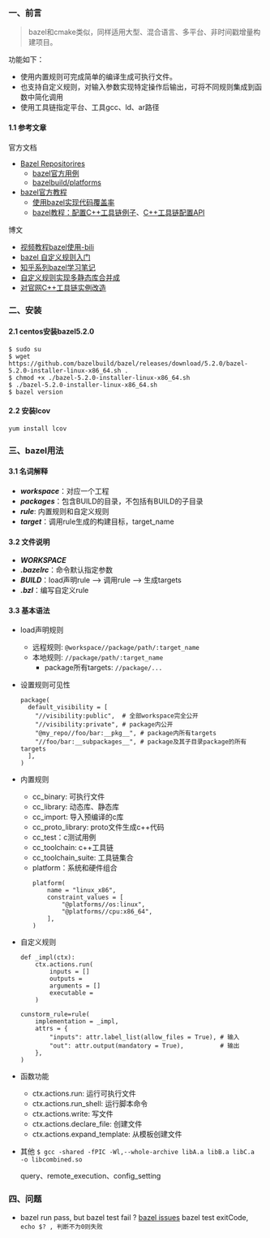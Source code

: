 ### 一、前言

> bazel和cmake类似，同样适用大型、混合语言、多平台、非时间戳增量构建项目。

功能如下：

- 使用内置规则可完成简单的编译生成可执行文件。
- 也支持自定义规则，对输入参数实现特定操作后输出，可将不同规则集成到函数中简化调用
- 使用工具链指定平台、工具gcc、ld、ar路径

#### 1.1 参考文章

官方文档

- [Bazel Repositorires](https://github.com/orgs/bazelbuild/repositories?type=all)
  - [bazel官方用例](https://github.com/bazelbuild/examples)
  - [bazelbuild/platforms](https://github.com/bazelbuild/platforms)
- [bazel官方教程](https://bazel.build/)
  - [使用bazel实现代码覆盖率](https://bazel.build/docs/coverage)
  - [bazel教程：配置C++工具链例子](https://bazel.build/tutorials/cc-toolchain-config#before_you_begin)、[C++工具链配置API](https://bazel.build/docs/cc-toolchain-config-reference)

博文

- [视频教程bazel使用-bili](https://www.bilibili.com/video/BV1SL4y177ww/?spm_id_from=autoNext&vd_source=bf2d65f16e873e96e7770900fac79f73)
- [bazel 自定义规则入门](https://zhuanlan.zhihu.com/p/462395365)
- [知乎系列bazel学习笔记](https://zhuanlan.zhihu.com/p/430975467)
- [自定义规则实现多静态库合并成](https://blog.csdn.net/FreeApe/article/details/108680891)
- [对官网C++工具链实例改造](https://cloud.tencent.com/developer/article/1677379)

### 二、安装

#### 2.1 centos安装bazel5.2.0

```
$ sudo su
$ wget https://github.com/bazelbuild/bazel/releases/download/5.2.0/bazel-5.2.0-installer-linux-x86_64.sh .
$ chmod +x ./bazel-5.2.0-installer-linux-x86_64.sh
$ ./bazel-5.2.0-installer-linux-x86_64.sh
$ bazel version
```

#### 2.2 安装lcov

`yum install lcov`

### 三、bazel用法

#### 3.1 名词解释

- ***workspace***：对应一个工程
- ***packages***：包含BUILD的目录，不包括有BUILD的子目录
- ***rule***: 内置规则和自定义规则
- ***target***：调用rule生成的构建目标，target_name

#### 3.2 文件说明

- ***WORKSPACE***
- ***.bazelrc***：命令默认指定参数
- ***BUILD***：load声明rule --> 调用rule --> 生成targets
- ***.bzl***：编写自定义rule

#### 3.3 基本语法

- load声明规则

  - 远程规则:  `@workspace//package/path/:target_name`
  - 本地规则:  `//package/path/:target_name`
    - package所有targets:  `//package/...`
- 设置规则可见性

  ```
  package(
    default_visibility = [
      "//visibility:public",  # 全部workspace完全公开
      "//visibility:private", # package内公开
      "@my_repo//foo/bar:__pkg__", # package内所有targets
      "//foo/bar:__subpackages__", # package及其子目录package的所有targets
    ],
  )
  ```
- 内置规则

  - cc_binary: 可执行文件
  - cc_library: 动态库、静态库
  - cc_import: 导入预编译的c库
  - cc_proto_library:  proto文件生成c++代码
  - cc_test：c测试用例
  - cc_toolchain: c++工具链
  - cc_toolchain_suite: 工具链集合
  - platform：系统和硬件组合
    ```
    platform(
        name = "linux_x86",
        constraint_values = [
            "@platforms//os:linux",
            "@platforms//cpu:x86_64",
        ],
    )
    ```
- 自定义规则

  ```
  def _impl(ctx):
      ctx.actions.run(
          inputs = []
          outputs =  
          arguments = [] 
          executable = 
      )

  cunstorm_rule=rule(
      implementation = _impl,
      attrs = {
          "inputs": attr.label_list(allow_files = True), # 输入
          "out": attr.output(mandatory = True),          # 输出
      },
  )
  ```
- 函数功能

  - ctx.actions.run: 运行可执行文件
  - ctx.actions.run_shell: 运行脚本命令
  - ctx.actions.write: 写文件
  - ctx.actions.declare_file: 创建文件
  - ctx.actions.expand_template: 从模板创建文件
- 其他
  `$ gcc -shared -fPIC -Wl,--whole-archive libA.a libB.a libC.a  -o libcombined.so `

  query、remote_execution、config_setting

### 四、问题

- bazel run pass, but bazel test fail ? [bazel issues](https://github.com/bazelbuild/bazel/issues/15687)
  bazel test exitCode, `echo $? , 判断不为0则失败`
